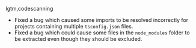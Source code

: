 lgtm,codescanning
* Fixed a bug which caused some imports to be resolved incorrectly
  for projects containing multiple `tsconfig.json` files.
* Fixed a bug which could cause some files in the `node_modules` folder
  to be extracted even though they should be excluded.
